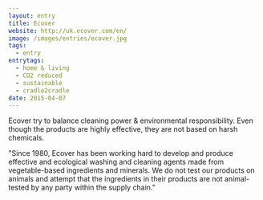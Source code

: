 ```yaml
---
layout: entry
title: Ecover
website: http://uk.ecover.com/en/
image: /images/entries/ecover.jpg
tags:
  - entry
entrytags:
  - home & living
  - CO2 reduced
  - sustainable
  - cradle2cradle
date: 2015-04-07
---
```


Ecover try to balance cleaning power & environmental responsibility. Even though the products are highly effective, they are not based on harsh chemicals. 

"Since 1980, Ecover has been working hard to develop and produce effective and ecological washing and cleaning agents made from vegetable-based ingredients and minerals. We do not test our products on animals and attempt that the ingredients in their products are not animal-tested by any party within the supply chain."